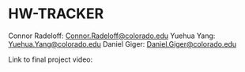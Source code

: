 # HW-TRACKER

Connor Radeloff: Connor.Radeloff@colorado.edu
Yuehua Yang: Yuehua.Yang@colorado.edu
Daniel Giger: Daniel.Giger@colorado.edu

Link to final project video:
